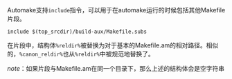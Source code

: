 Automake支持`include`指令，可以用于在automake运行的时候包括其他Makefile片段。
```
include $(top_srcdir)/build-aux/Makefile.subs
```

在片段中，结构体`%reldir%`被替换为对于基本的Makefile.am的相对路径。相似的，`%canon_reldir%`也从`%reldir%`中被规范地替换了。

*note*：如果片段与Makefile.am在同一个目录下，那么上述的结构体会是空字符串